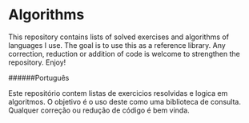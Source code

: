 Algorithms
==========

This repository contains lists of solved exercises and algorithms of languages I use. The goal is to use this as a reference library. Any correction, reduction or addition of code is welcome to strengthen the repository. Enjoy!


######Português

Este repositório contem listas de exercicios resolvidas e logica em algoritmos. O objetivo é o uso deste como uma biblioteca de consulta. Qualquer correção ou redução de código é bem vinda.
